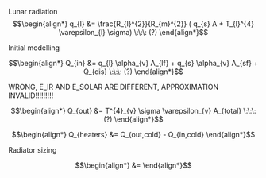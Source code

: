 
Lunar radiation
$$\begin{align*}
q_{l} &= \frac{R_{l}^{2}}{R_{m}^{2}} ( q_{s} A + T_{l}^{4}  \varepsilon_{l} \sigma) \:\:\: (?)
\end{align*}$$


Initial modelling

$$\begin{align*}
Q_{in} &= q_{l} \alpha_{v} A_{lf} + q_{s} \alpha_{v} A_{sf} + Q_{dis} \:\:\: (?)
\end{align*}$$

WRONG, E_IR AND E_SOLAR ARE DIFFERENT, APPROXIMATION INVALID!!!!!!!!!

$$\begin{align*}
Q_{out} &= T^{4}_{v} \sigma \varepsilon_{v} A_{total} \:\:\: (?)
\end{align*}$$

$$\begin{align*}
Q_{heaters} &= Q_{out,cold} - Q_{in,cold}
\end{align*}$$

Radiator sizing

$$\begin{align*}
 &= 
\end{align*}$$

